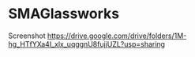 # SMAGlassworks

Screenshot
https://drive.google.com/drive/folders/1M-hg_HTfYXa4I_xlx_uqggnU8fujjUZL?usp=sharing
